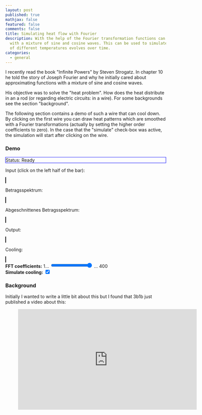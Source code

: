 ```yaml
---
layout: post
published: true
mathjax: false
featured: false
comments: false
title: Simulating heat flow with Fourier
description: With the help of the Fourier transformation functions can be approximated
  with a mixture of sine and cosine waves. This can be used to simulate how a medium
  of different temperatures evolves over time.
categories:
  - general
---
```


I recently read the book "Infinite Powers" by Steven Strogatz. In chapter 10
he told the story of Joseph Fourier and why he initially cared about approximating
functions with a mixture of sine and cosine waves.

His objective was to solve the "heat problem". How does the heat distribute in
an a rod (or regarding electric circuits: in a wire). For some backgrounds see
the section "background".

The following section contains a demo of such a wire that can cool down.
By clicking on the first wire you can draw heat patterns which are smoothed
with a Fourier transformations (actually by setting the higher order coefficients to zero).
In the case that the "simulate" check-box was active, the simulation will start
after clicking on the wire.

### Demo

<p id="status" style="border: solid 1px blue;">Status: Ready</p>

  <p>Input (click on the left half of the bar):</p>
  <canvas id="canvas" width="800" height="15" style="border: 1px solid black; margin: 0; padding: 0; margin: 0 auto 2em auto;"></canvas>

  <p>Betragsspektrum:</p>
  <canvas id="heatmap" width="401" height="15" style="border: 1px solid black; margin: 0; padding: 0; margin: 0 auto 2em auto;"></canvas>

  <p>Abgeschnittenes Betragsspektrum:</p>
  <canvas id="heatmap2" width="401" height="15" style="border: 1px solid black; margin: 0; padding: 0; margin: 0 auto 2em auto;"></canvas>

  <p>Output:</p>
  <canvas id="output" width="400" height="15" style="border: 1px solid black; margin: 0; padding: 0; margin: 0 auto 2em auto;"></canvas>

  <p>Cooling:</p>
  <canvas id="cooling" width="400" height="15" style="border: 1px solid black; margin: 0; padding: 0; margin: 0 auto 2em auto;"></canvas>
  <br>
  <b>FFT coefficients:</b>
   1... <input type="range" onchange="limit=parseInt(event.srcElement.value)" min="1" max="400" value="400"> ... 400
   <br>
   <b>Simulate cooling:</b>
   <input type="checkbox" onchange="simulate=event.srcElement.checked" name="subscribe" checked>


   <script src="https://cdnjs.cloudflare.com/ajax/libs/tensorflow/1.2.2/tf.js" integrity="sha256-nmpYdNs3Fhti+a0TX7xkb8SVRzaUgZOfafDbgtvCoGk=" crossorigin="anonymous"></script>

<script type="text/javascript">
    var canvas = document.getElementById("canvas");
    var context = canvas.getContext("2d");
    var width = 800;
    var height = 15;
    var radius = 30;
    var limit = 10;


    var canvas2 = document.getElementById("heatmap");
    var context2 = canvas2.getContext("2d");

    var canvas3 = document.getElementById("heatmap2");
    var context3 = canvas3.getContext("2d");

    var canvas4 = document.getElementById("output");
    var context4 = canvas4.getContext("2d");

    var canvas5 = document.getElementById("cooling");
    var context5 = canvas5.getContext("2d");

    var status_p = document.getElementById("status")

    real_state = null;
    imag_state = null;

    var start = null;
    var max = null;
    var busy = false;
    var simulate = true;
    var fps = 60;
    var animation_durance = 250 * width / fps;  // milliseconds

    function getMousePos(canvas, evt) {
        var rect = canvas.getBoundingClientRect();
        return {
          x: evt.clientX - rect.left,
          y: evt.clientY - rect.top
        };
    }

    function draw(evt) {
        if (busy) return
        busy_on()
        var pos = getMousePos(canvas, evt);

        context.fillStyle = "rgba(0, 0, 0, 0.25)";
        context.fillRect (pos.x-radius/2.0, pos.y-radius/2.0, radius, radius);

        updateMap();
    }

    function heatmapToImage(heatmap, ctx, width_pixels) {
      heatmap = heatmap.map(x => (x-min)/(max-min))

      var image = [];
      for (var n=0; n<height; n++) {
        for (var i=0; i<heatmap.length; i++) {
          image.push(0);
          image.push(0);
          image.push(0);
          image.push(255.0 * heatmap[i]);
        }
      }

      var imgData = new ImageData(new Uint8ClampedArray(image), width_pixels, height)

      ctx.putImageData(imgData, 0, 0);
    }

    function cut_limit(x, idx) {
      if (idx>limit) {
        return 0;
      } else {
        return x;
      }
    }

    function busy_off(){
      busy = false;
      status_p.innerHTML = "Status: Ready";
    }

    function busy_on(){
      busy = true;
      status_p.innerHTML = "Status: Busy";
    }

    function draw_canvas() {
      var timestamp = new Date().getTime()
      if (!start) start = timestamp;
      var progress = timestamp - start;
      var relative_progress = progress / animation_durance;

      context5.globalCompositeOperation = 'destination-over';
      context5.clearRect(0, 0, 400, 15); // clear canvas

      real_state = real_state.map((x, idx, ary) => x - idx/real_state.length * x)
      imag_state = imag_state.map((x, idx, ary) => x - idx/imag_state.length * x)


      const state = tf.complex(tf.tensor1d(real_state), tf.tensor1d(imag_state));

      var output = state.irfft().dataSync();

      heatmapToImage(output.slice(0,400), context5, 400);

      if (progress < animation_durance) {
        setTimeout(draw_canvas, 1000/fps);
      } else {
        start = null;
        busy_off()
      }
    }

    function updateMap() {
        var imageData = context.getImageData(0, 0, 401, height);

        var firstRow = imageData.data.slice(0, width*4);

        var rgba_pixels = firstRow.filter(function(value, index, Arr) {
            return (index+1) % 4 == 0;
        });

        const real = tf.tensor1d(Array.from(rgba_pixels));
        var coeff = real.rfft().dataSync();

        var betrag = [];
        var imag_array = [];
        var real_array = []
        for (var i=0; i<coeff.length - 1; i+=2) {
          betrag.push(Math.sqrt(coeff[i]**2 + coeff[i+1]**2))
          real_array.push(coeff[i])
          imag_array.push(coeff[i+1])
        }

        min = Math.min(...betrag)
        max = Math.max(...betrag)
        heatmapToImage(betrag, context2, 401);

        // ifft
        real_array = real_array.map(cut_limit);
        imag_array = imag_array.map(cut_limit);

        var betrag2 = [];
        for (var i=0; i<real_array.length; i+=1) {
          betrag2.push(Math.sqrt(real_array[i]**2 + imag_array[i]**2))
        }

        min = Math.min(...betrag2)
        max = Math.max(...betrag2)
        heatmapToImage(betrag2, context3, 401);

        // global store
        real_state = real_array.slice();
        imag_state = imag_array.slice();

        const state = tf.complex(tf.tensor1d(real_array), tf.tensor1d(imag_array));

        var output = state.irfft().dataSync();

        min = Math.min(...output)
        max = Math.max(...output)
        heatmapToImage(output.slice(0,400), context4, 400);

        if (simulate) {
          setTimeout(draw_canvas, 1000/60);
        } else {
          busy_off()
        }
    }

    canvas.addEventListener('click', draw);
</script>


### Background

Initially I wanted to write a little bit about this but I found that 3b1b just
published a video about this:
<p>
  <figure>
    <div class="videoWrapper">
      <iframe width="560" height="315" src="https://www.youtube-nocookie.com/embed/ToIXSwZ1pJU" frameborder="0" allow="accelerometer; autoplay; encrypted-media; gyroscope; picture-in-picture" allowfullscreen></iframe>
    </div>
  </figure>
</p>
